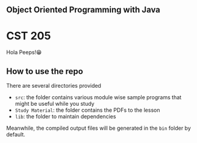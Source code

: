 ## Object Oriented Programming with Java
# CST 205

Hola Peeps!😁

## How to use the repo

There are several directories provided

- `src`: the folder contains various module wise sample programs that might be useful while you study
- `Study Material`: the folder contains the PDFs to the lesson
- `lib`: the folder to maintain dependencies

Meanwhile, the compiled output files will be generated in the `bin` folder by default.

